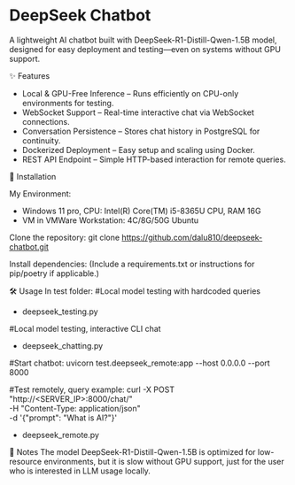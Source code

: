 
# DeepSeek Chatbot
A lightweight AI chatbot built with DeepSeek-R1-Distill-Qwen-1.5B model, designed for easy deployment and testing—even on systems without GPU support.

✨ Features
- Local & GPU-Free Inference – Runs efficiently on CPU-only environments for testing.
- WebSocket Support – Real-time interactive chat via WebSocket connections.
- Conversation Persistence – Stores chat history in PostgreSQL for continuity.
- Dockerized Deployment – Easy setup and scaling using Docker.
- REST API Endpoint – Simple HTTP-based interaction for remote queries.

🚀 Installation

My Environment:
- Windows 11 pro, CPU: Intel(R) Core(TM) i5-8365U CPU, RAM 16G
- VM in VMWare Workstation: 4C/8G/50G Ubuntu

Clone the repository:
git clone https://github.com/dalu810/deepseek-chatbot.git

Install dependencies:
(Include a requirements.txt or instructions for pip/poetry if applicable.)


🛠 Usage
In test folder:
#Local model testing with hardcoded queries
- deepseek_testing.py	

#Local model testing, interactive CLI chat
- deepseek_chatting.py	

#Start chatbot: 
uvicorn test.deepseek_remote:app --host 0.0.0.0 --port 8000

#Test remotely, query example:
curl -X POST "http://<SERVER_IP>:8000/chat/" \
     -H "Content-Type: application/json" \
     -d '{"prompt": "What is AI?"}'
- deepseek_remote.py


📝 Notes
The model DeepSeek-R1-Distill-Qwen-1.5B is optimized for low-resource environments, but it is slow without GPU support, just for the user who is interested in LLM usage locally.
